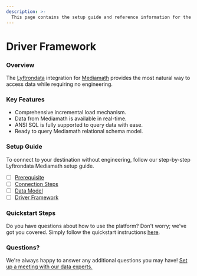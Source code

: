 ```yaml
---
description: >-
  This page contains the setup guide and reference information for the Mediamath source connector.
---
```


# Driver Framework

### Overview

The [Lyftrondata](https://www.lyftrondata.com/) integration for [Mediamath](None) provides the most natural way to access data while requiring no engineering.

### Key Features

* Comprehensive incremental load mechanism.
* Data from Mediamath is available in real-time.&#x20;
* ANSI SQL is fully supported to query data with ease.
* Ready to query Mediamath relational schema model.

### Setup Guide

To connect to your destination without engineering, follow our step-by-step Lyftrondata Mediamath setup guide.

* [ ] [Prerequisite](../prerequisite.md)
* [ ] [Connection Steps](../connection-steps.md)
* [ ] [Data Model](../data-model/erd.md)
* [ ] [Driver Framework](../driver-framework/)

### Quickstart Steps

Do you have questions about how to use the platform? Don't worry; we've got you covered. Simply follow the quickstart instructions [here](../driver-framework/README.md).

### Questions? <a href="#questions" id="questions"></a>

We're always happy to answer any additional questions you may have! [Set up a meeting with our data experts.](https://www.lyftrondata.com/book-a-meeting/)


